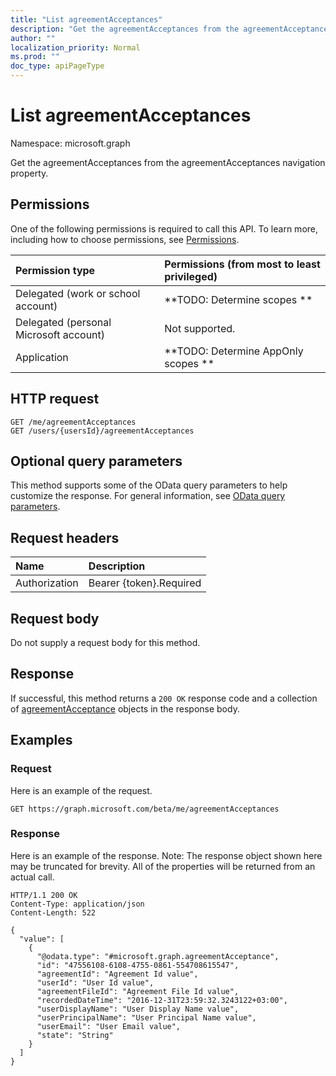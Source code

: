 ```yaml
---
title: "List agreementAcceptances"
description: "Get the agreementAcceptances from the agreementAcceptances navigation property."
author: ""
localization_priority: Normal
ms.prod: ""
doc_type: apiPageType
---
```


# List agreementAcceptances

Namespace: microsoft.graph

Get the agreementAcceptances from the agreementAcceptances navigation property.

## Permissions
One of the following permissions is required to call this API. To learn more, including how to choose permissions, see [Permissions](/concepts/permissions-reference.md).

|Permission type|Permissions (from most to least privileged)|
|:---|:---|
|Delegated (work or school account)|**TODO: Determine scopes **|
|Delegated (personal Microsoft account)|Not supported.|
|Application|**TODO: Determine AppOnly scopes **|

## HTTP request
<!-- {
  "blockType": "ignored"
}
-->
``` http
GET /me/agreementAcceptances
GET /users/{usersId}/agreementAcceptances
```

## Optional query parameters
This method supports some of the OData query parameters to help customize the response. For general information, see [OData query parameters](/graph/query-parameters).

## Request headers
|Name|Description|
|:---|:---|
|Authorization|Bearer {token}.Required|

## Request body
Do not supply a request body for this method.

## Response
If successful, this method returns a `200 OK` response code and a collection of [agreementAcceptance](../resources/agreementacceptance.md) objects in the response body.

## Examples

### Request
Here is an example of the request.
<!-- {
  "blockType": "request",
  "name": "get_agreementacceptance"
}
-->
``` http
GET https://graph.microsoft.com/beta/me/agreementAcceptances
```

### Response
Here is an example of the response. Note: The response object shown here may be truncated for brevity. All of the properties will be returned from an actual call.
<!-- {
  "blockType": "response",
  "truncated": true,
  "@odata.type": "collection(microsoft.graph.agreementacceptance)"
}
-->
``` http
HTTP/1.1 200 OK
Content-Type: application/json
Content-Length: 522

{
  "value": [
    {
      "@odata.type": "#microsoft.graph.agreementAcceptance",
      "id": "47556108-6108-4755-0861-554708615547",
      "agreementId": "Agreement Id value",
      "userId": "User Id value",
      "agreementFileId": "Agreement File Id value",
      "recordedDateTime": "2016-12-31T23:59:32.3243122+03:00",
      "userDisplayName": "User Display Name value",
      "userPrincipalName": "User Principal Name value",
      "userEmail": "User Email value",
      "state": "String"
    }
  ]
}
```

